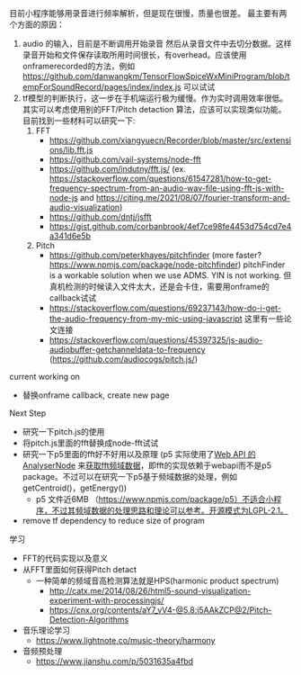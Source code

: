 目前小程序能够用录音进行频率解析，但是现在很慢，质量也很差。
最主要有两个方面的原因：
1. audio 的输入，目前是不断调用开始录音 然后从录音文件中去切分数据。这样录音开始和文件保存读取所用时间很长，有overhead。应该使用onframerecorded的方法，例如 https://github.com/danwangkm/TensorFlowSpiceWxMiniProgram/blob/tempForSoundRecord/pages/index/index.js 可以试试
2. tf模型的判断执行，这一步在手机端运行极为缓慢。作为实时调用效率很低。其实可以考虑使用别的FFT/Pitch detaction 算法，应该可以实现类似功能。目前找到一些材料可以研究一下:
    1. FFT
        * https://github.com/xiangyuecn/Recorder/blob/master/src/extensions/lib.fft.js
        * https://github.com/vail-systems/node-fft
        * https://github.com/indutny/fft.js/ (ex. https://stackoverflow.com/questions/61547281/how-to-get-frequency-spectrum-from-an-audio-wav-file-using-fft-js-with-node-js and https://cjting.me/2021/08/07/fourier-transform-and-audio-visualization)
        * https://github.com/dntj/jsfft
        * https://gist.github.com/corbanbrook/4ef7ce98fe4453d754cd7e4a341d6e5b
    2. Pitch
        * https://github.com/peterkhayes/pitchfinder (more faster? https://www.npmjs.com/package/node-pitchfinder) pitchFinder is a workable solution when we use ADMS. YIN is not working. 但真机检测的时候读入文件太大，还是会卡住，需要用onframe的callback试试
        * https://stackoverflow.com/questions/69237143/how-do-i-get-the-audio-frequency-from-my-mic-using-javascript 这里有一些论文连接
        * https://stackoverflow.com/questions/45397325/js-audio-audiobuffer-getchanneldata-to-frequency (https://github.com/audiocogs/pitch.js/)

current working on
* 替换onframe callback, create new page 

Next Step
* 研究一下pitch.js的使用
* 将pitch.js里面的fft替换成node-fft试试
* 研究一下p5里面的fft好不好用以及原理 (p5 实际使用了[Web API 的 AnalyserNode](https://developer.mozilla.org/en-US/docs/Web/API/AnalyserNode) 来[获取fft频域数据](https://github.com/processing/p5.js/blob/v1.4.1/lib/addons/p5.sound.js#L3641)，即fft的实现依赖于webapi而不是p5 package。不过可以在研究一下p5基于频域数据的处理，例如getCentroid()，getEnergy())
    * p5 文件近6MB （https://www.npmjs.com/package/p5）不适合小程序，不过其频域数据的处理思路和理论可以参考。开源模式为LGPL-2.1。
* remove tf dependency to reduce size of program

学习
* FFT的代码实现以及意义
* 从FFT里面如何获得Pitch detact
  * 一种简单的频域音高检测算法就是HPS(harmonic product spectrum)
    * http://catx.me/2014/08/26/html5-sound-visualization-experiment-with-processingjs/
    * https://cnx.org/contents/aY7_vV4-@5.8:i5AAkZCP@2/Pitch-Detection-Algorithms
* 音乐理论学习
    * https://www.lightnote.co/music-theory/harmony
* 音频预处理
    * https://www.jianshu.com/p/5031635a4fbd
